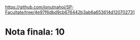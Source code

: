 https://github.com/ionutnahoi/SP-Facultate/tree/4e97f6dbd9cb676442b3ab6a653614d120702731
# Nota finala: 10
